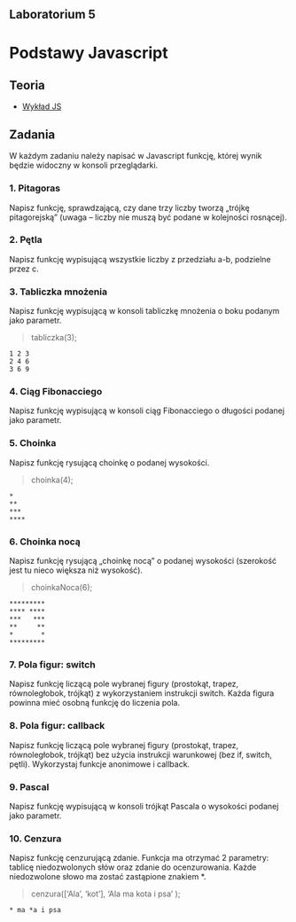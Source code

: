 ## Laboratorium 5

# Podstawy Javascript

## Teoria

* [Wykład JS](https://users.pja.edu.pl/~ppisarski/prez/js/1.html)

## Zadania

W każdym zadaniu należy napisać w Javascript funkcję, której wynik będzie widoczny w konsoli przeglądarki.

### 1. Pitagoras
Napisz funkcję, sprawdzającą, czy dane trzy liczby tworzą
   „trójkę pitagorejską” (uwaga – liczby nie muszą być podane w
   kolejności rosnącej).

### 2. Pętla
Napisz funkcję wypisującą wszystkie liczby z przedziału a-b,
   podzielne przez c.

### 3. Tabliczka mnożenia
Napisz funkcję wypisującą w konsoli tabliczkę mnożenia o
   boku podanym jako parametr.
> tabliczka(3);
```
1 2 3
2 4 6
3 6 9
```
### 4. Ciąg Fibonacciego
Napisz funkcję wypisującą w konsoli ciąg Fibonacciego o
   długości podanej jako parametr.

### 5. Choinka
Napisz funkcję rysującą choinkę o podanej wysokości.

> choinka(4);
```
*
**
***
****
```

### 6. Choinka nocą
Napisz funkcję rysującą „choinkę nocą” o podanej wysokości
   (szerokość jest tu nieco większa niż wysokość).

> choinkaNoca(6);
```
*********
**** ****
***   ***
**     **
*       *
*********
```

### 7. Pola figur: switch
Napisz funkcję liczącą pole wybranej figury (prostokąt,
   trapez, równoległobok, trójkąt) z wykorzystaniem instrukcji
   switch. Każda figura powinna mieć osobną funkcję do liczenia
   pola.

### 8. Pola figur: callback
Napisz funkcję liczącą pole wybranej figury (prostokąt,
   trapez, równoległobok, trójkąt) bez użycia instrukcji
   warunkowej (bez if, switch, pętli). Wykorzystaj funkcje
   anonimowe i callback.

### 9. Pascal
Napisz funkcję wypisującą w konsoli trójkąt Pascala o
   wysokości podanej jako parametr.

### 10. Cenzura
Napisz funkcję cenzurującą zdanie. Funkcja ma otrzymać 2
    parametry: tablicę niedozwolonych słów oraz zdanie do
    ocenzurowania. Każde niedozwolone słowo ma zostać zastąpione
    znakiem *.

> cenzura([‘Ala’, ‘kot’], ‘Ala ma kota i psa’ );
```
* ma *a i psa
```
